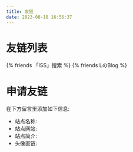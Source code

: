```yaml
---
title: 友链
date: 2023-08-18 16:56:37
---
```


# 友链列表

{% friends 「ISS」搜索 %} {% friends LのBlog %}

# 申请友链
在下方留言里添加如下信息:
- 站点名称:
- 站点网站:
- 站点简介:
- 头像直链:

